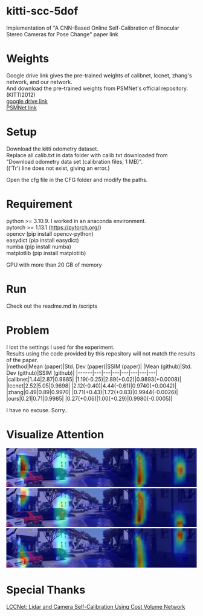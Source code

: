 # kitti-scc-5dof
Implementation of "A CNN-Based Online Self-Calibration of Binocular Stereo Cameras for Pose Change"
paper link

# Weights
Google drive link gives the pre-trained weights of calibnet, lccnet, zhang's network, and our network. </br>
And download the pre-trained weights from PSMNet's official repository. (KITTI2012) </br>
[google drive link](https://drive.google.com/drive/folders/1nnsHzR9cECz9G1VA2lOsapzTY8ksQTI7?usp=drive_link) </br>
[PSMNet link](https://github.com/JiaRenChang/PSMNet)

# Setup
Download the kitti odometry dataset. </br>
Replace all calib.txt in data folder with calib.txt downloaded from "Download odometry data set (calibration files, 1 MB)". </br>
(('Tr') line does not exist, giving an error.) </br>

Open the cfg file in the CFG folder and modify the paths. </br>

# Requirement
python >= 3.10.9. I worked in an anaconda environment. </br>
pytorch >= 1.13.1 (https://pytorch.org/) </br>
opencv (pip install opencv-python) </br>
easydict (pip install easydict) </br>
numba (pip install numba) </br>
matplotlib (pip install matplotlib) </br>

GPU with more than 20 GB of memory </br>

# Run
Check out the readme.md in /scripts

# Problem
I lost the settings I used for the experiment.  </br>
Results using the code provided by this repository will not match the results of the paper.  </br>
|method|Mean (paper)|Std. Dev (paper)|SSIM (paper)| |Mean (github)|Std. Dev (github)|SSIM (github)| 
|------|---|---|---|---|---|---|---|
|calibnet|1.44|2.87|0.9885| |1.19(-0.25)|2.89(+0.02)|0.9893(+0.0008)|
|lccnet|2.52|5.05|0.9698| |2.12(-0.40)|4.44(-0.61)|0.9740(+0.0042)|
|zhang|0.49|0.89|0.9970| |0.71(+0.43)|1.72(+0.83)|0.9944(-0.0026)|
|ours|0.21|0.71|0.9985| |0.27(+0.06)|1.00(+0.29)|0.9980(-0.0005)|

I have no excuse. Sorry..  </br>

# Visualize Attention
![1](https://github.com/sjg918/kitti-scc-5dof/blob/main/results/000027left.png?raw=true)
![2](https://github.com/sjg918/kitti-scc-5dof/blob/main/results/000027left_.png?raw=true)
![3](https://github.com/sjg918/kitti-scc-5dof/blob/main/results/000027left__.png?raw=true)
</br>

# Special Thanks
[LCCNet: Lidar and Camera Self-Calibration Using Cost Volume Network](https://github.com/LvXudong-HIT/LCCNet)
